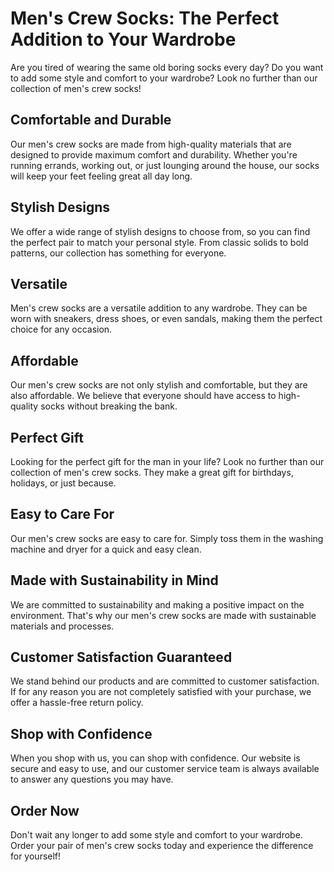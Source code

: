 # Men's Crew Socks: The Perfect Addition to Your Wardrobe

Are you tired of wearing the same old boring socks every day? Do you want to add some style and comfort to your wardrobe? Look no further than our collection of men's crew socks!

## Comfortable and Durable

Our men's crew socks are made from high-quality materials that are designed to provide maximum comfort and durability. Whether you're running errands, working out, or just lounging around the house, our socks will keep your feet feeling great all day long.

## Stylish Designs

We offer a wide range of stylish designs to choose from, so you can find the perfect pair to match your personal style. From classic solids to bold patterns, our collection has something for everyone.

## Versatile

Men's crew socks are a versatile addition to any wardrobe. They can be worn with sneakers, dress shoes, or even sandals, making them the perfect choice for any occasion.

## Affordable

Our men's crew socks are not only stylish and comfortable, but they are also affordable. We believe that everyone should have access to high-quality socks without breaking the bank.

## Perfect Gift

Looking for the perfect gift for the man in your life? Look no further than our collection of men's crew socks. They make a great gift for birthdays, holidays, or just because.

## Easy to Care For

Our men's crew socks are easy to care for. Simply toss them in the washing machine and dryer for a quick and easy clean.

## Made with Sustainability in Mind

We are committed to sustainability and making a positive impact on the environment. That's why our men's crew socks are made with sustainable materials and processes.

## Customer Satisfaction Guaranteed

We stand behind our products and are committed to customer satisfaction. If for any reason you are not completely satisfied with your purchase, we offer a hassle-free return policy.

## Shop with Confidence

When you shop with us, you can shop with confidence. Our website is secure and easy to use, and our customer service team is always available to answer any questions you may have.

## Order Now

Don't wait any longer to add some style and comfort to your wardrobe. Order your pair of men's crew socks today and experience the difference for yourself!